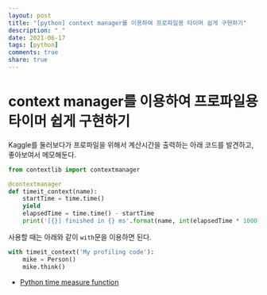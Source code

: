 ```yaml
---
layout: post
title: "[python] context manager를 이용하여 프로파일용 타이머 쉽게 구현하기"
description: " "
date: 2021-06-17
tags: [python]
comments: true
share: true
---
```


# context manager를 이용하여 프로파일용 타이머 쉽게 구현하기

Kaggle를 둘러보다가 프로파일을 위해서 계산시간을 출력하는 아래 코드를 발견하고, 좋아보여서 메모해둔다.

```python
from contextlib import contextmanager

@contextmanager
def timeit_context(name):
    startTime = time.time()
    yield
    elapsedTime = time.time() - startTime
    print('[{}] finished in {} ms'.format(name, int(elapsedTime * 1000)))
```

사용할 때는 아래와 같이 `with`문을 이용하면 된다.

```python
with timeit_context('My profiling code'):
    mike = Person()
    mike.think()
```

* [Python time measure function](https://stackoverflow.com/questions/5478351/python-time-measure-function)
